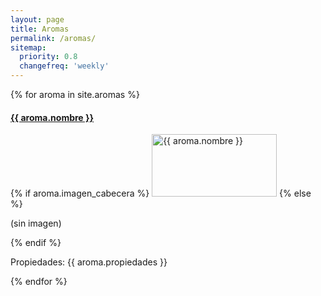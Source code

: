 ```yaml
---
layout: page
title: Aromas
permalink: /aromas/
sitemap:
  priority: 0.8
  changefreq: 'weekly'
---
```

<section class="seccion"> 
    {% for aroma in site.aromas %}
        <article class="art-cuadro">
          <h4><a href="{{ aroma.url }}">{{ aroma.nombre }}</a></h4>
          {% if aroma.imagen_cabecera %}
            <a href="{{ aroma.url }}"><img src="{{ aroma.imagen_cabecera}}" width="200" height="100" alt="{{ aroma.nombre }}"></a>
          {% else %}
            <p>(sin imagen)</p>
          {% endif %}          
          <p>Propiedades: {{ aroma.propiedades }}</p>
        </article>
    {% endfor %}
</section>


<!--
<ul>
    {% for aroma in site.aromas %}
        <li>
            <h2><a href="{{ aroma.url }}">{{ aroma.nombre }}</a></h2>
            <h3>{{ aroma.propiedades }}</h3>
            <p> {{ aroma.content | markdownify }}</p>
        </li>
    {% endfor %}
</ul>

<p>Prueba tags:</p>
{% for tag in site.tags %}
  <h3>{{ tag[0] }}</h3>
  <ul>
    {% for post in tag[1] %}
      <li><a href="{{ post.url }}">{{ post.title }}</a></li>
    {% endfor %}
  </ul>
{% endfor %}

<p>Prueba categorías:</p>
{% for category in site.categories %}
  <h3>{{ category[0] }}</h3>
  <ul>
    {% for post in category[1] %}
      <li><a href="{{ post.url }}">{{ post.title }}</a></li>
    {% endfor %}
  </ul>
{% endfor %}
-->